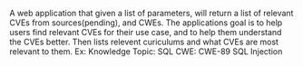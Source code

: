 A web application that given a list of parameters, will return a list of relevant CVEs from sources(pending), and CWEs.
The applications goal is to help users find relevant CVEs for their use case, and to help them understand the CVEs better.
Then lists relevent curiculums and what CVEs are most relevant to them.
Ex:
Knowledge Topic: SQL
CWE: CWE-89 SQL Injection
